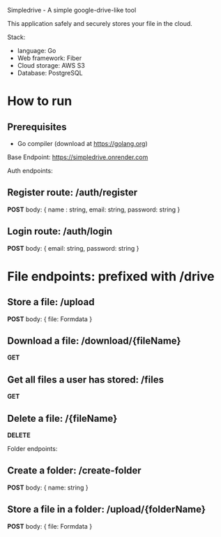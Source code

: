 Simpledrive - A simple google-drive-like tool 

This application safely and securely stores your file in the cloud.

Stack:

-   language: Go
-   Web framework: Fiber
-   Cloud storage: AWS S3
-   Database: PostgreSQL

# How to run

## Prerequisites

-   Go compiler (download at https://golang.org)

Base Endpoint: https://simpledrive.onrender.com

Auth endpoints:

## Register route: /auth/register

**POST**
body: {
name : string,
email: string,
password: string
}

## Login route: /auth/login

**POST**
body: {
email: string,
password: string
}

# File endpoints: prefixed with **/drive**

## Store a file: /upload

**POST**
body: {
file: Formdata
}

## Download a file: /download/{fileName}

**GET**

## Get all files a user has stored: /files

**GET**

## Delete a file: /{fileName}

**DELETE**

Folder endpoints:

## Create a folder: /create-folder

**POST**
body: {
name: string
}

## Store a file in a folder: /upload/{folderName}

**POST**
body: {
file: Formdata
}
